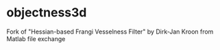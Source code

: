 objectness3d
============

Fork of "Hessian-based Frangi Vesselness Filter" by Dirk-Jan Kroon from Matlab file exchange
